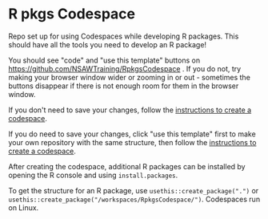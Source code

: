 # R pkgs Codespace

Repo set up for using Codespaces while developing R packages. This should have all the tools you need to develop an R package!

You should see "code" and "use this template" buttons on https://github.com/NSAWTraining/RpkgsCodespace . If you do not, try making your browser window wider or zooming in or out - sometimes the buttons disappear if there is not enough room for them in the browser window.

If you don't need to save your changes, follow the [instructions to create a codespace](https://docs.github.com/en/codespaces/developing-in-codespaces/creating-a-codespace-for-a-repository#creating-a-codespace-for-a-repository). 

If you do need to save your changes, click "use this template" first to make your own repository with the same structure, then follow the [instructions to create a codespace](https://docs.github.com/en/codespaces/developing-in-codespaces/creating-a-codespace-for-a-repository#creating-a-codespace-for-a-repository).

After creating the codespace, additional R packages can be installed by opening the R console and using `install.packages`.

To get the structure for an R package, use `usethis::create_package(".")` or `usethis::create_package("/workspaces/RpkgsCodespace/")`. Codespaces run on Linux.
